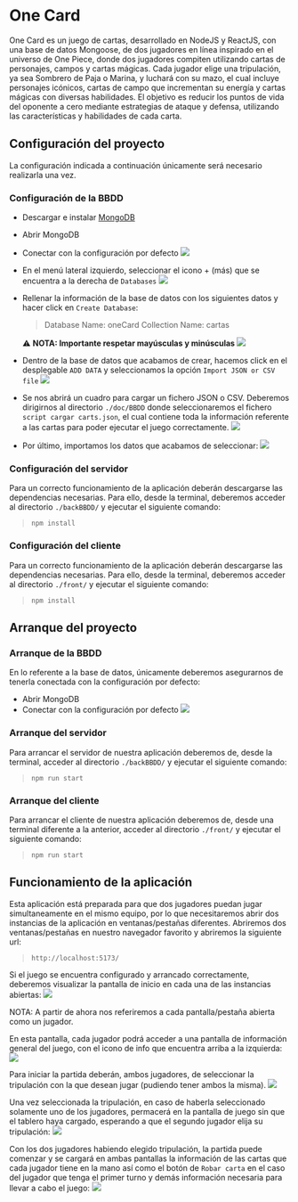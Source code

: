 # One Card

One Card es un juego de cartas, desarrollado en NodeJS y ReactJS, con una base de datos Mongoose, de dos jugadores en línea inspirado en el universo de One Piece, donde dos jugadores compiten utilizando cartas de personajes, campos y cartas mágicas. 
Cada jugador elige una tripulación, ya sea Sombrero de Paja o Marina, y luchará con su mazo, el cual incluye personajes icónicos, cartas de campo que incrementan su energía y cartas mágicas con diversas habilidades. 
El objetivo es reducir los puntos de vida del oponente a cero mediante estrategias de ataque y defensa, utilizando las características y habilidades de cada carta. 

## Configuración del proyecto

La configuración indicada a continuación únicamente será necesario realizarla una vez.

### Configuración de la BBDD
- Descargar e instalar [MongoDB](https://fastdl.mongodb.org/windows/mongodb-windows-x86_64-7.0.11-signed.msi)
- Abrir MongoDB
- Conectar con la configuración por defecto
  ![](./doc/readme/mongodb1.PNG)
- En el menú lateral izquierdo, seleccionar el icono + (más) que se encuentra a la derecha de `Databases`
  ![](./doc/readme/mongodb2.PNG)
- Rellenar la información de la base de datos con los siguientes datos y hacer click en `Create Database`:
  > Database Name: oneCard 
  > Collection Name: cartas

  :warning: **NOTA: Importante respetar mayúsculas y minúsculas**
  ![](./doc/readme/mongodb3.PNG)

- Dentro de la base de datos que acabamos de crear, hacemos click en el desplegable `ADD DATA` y seleccionamos la opción `Import JSON or CSV file`
  ![](./doc/readme/mongodb4.PNG)

- Se nos abrirá un cuadro para cargar un fichero JSON o CSV. Deberemos dirigirnos al directorio `./doc/BBDD` donde seleccionaremos el fichero `script cargar carts.json`, el cual contiene toda la información referente a las cartas para poder ejecutar el juego correctamente.
  ![](./doc/readme/mongodb5.PNG)

- Por último, importamos los datos que acabamos de seleccionar:
  ![](./doc/readme/mongodb6.PNG)

### Configuración del servidor
Para un correcto funcionamiento de la aplicación deberán descargarse las dependencias necesarias.
Para ello, desde la terminal, deberemos acceder al directorio `./backBBDD/` y ejecutar el siguiente comando:
  > `npm install`

### Configuración del cliente
Para un correcto funcionamiento de la aplicación deberán descargarse las dependencias necesarias.
Para ello, desde la terminal, deberemos acceder al directorio `./front/` y ejecutar el siguiente comando:
  > `npm install`


## Arranque del proyecto
### Arranque de la BBDD
En lo referente a la base de datos, únicamente deberemos asegurarnos de tenerla conectada con la configuración por defecto:
- Abrir MongoDB
- Conectar con la configuración por defecto
  ![](./doc/readme/mongodb1.PNG)

  
### Arranque del servidor
Para arrancar el servidor de nuestra aplicación deberemos de, desde la terminal, acceder al directorio `./backBBDD/` y ejecutar el siguiente comando:
  > `npm run start`

### Arranque del cliente
Para arrancar el cliente de nuestra aplicación deberemos de, desde una terminal diferente a la anterior, acceder al directorio `./front/` y ejecutar el siguiente comando:
  > `npm run start`


## Funcionamiento de la aplicación
Esta aplicación está preparada para que dos jugadores puedan jugar simultaneamente en el mismo equipo, por lo que necesitaremos abrir dos instancias de la aplicación en ventanas/pestañas diferentes.
Abriremos dos ventanas/pestañas en nuestro navegador favorito y abriremos la siguiente url:
> `http://localhost:5173/`

Si el juego se encuentra configurado y arrancado correctamente, deberemos visualizar la pantalla de inicio en cada una de las instancias abiertas:
  ![](./doc/readme/pantalla-inicio.PNG)

NOTA: A partir de ahora nos referiremos a cada pantalla/pestaña abierta como un jugador.

En esta pantalla, cada jugador podrá acceder a una pantalla de información general del juego, con el icono de info que encuentra arriba a la izquierda:
  ![](./doc/readme/info.PNG)

Para iniciar la partida deberán, ambos jugadores, de seleccionar la tripulación con la que desean jugar (pudiendo tener ambos la misma).
  ![](./doc/readme/tripulaciones.PNG)

Una vez seleccionada la tripulación, en caso de haberla seleccionado solamente uno de los jugadores, permacerá en la pantalla de juego sin que el tablero haya cargado, esperando a que el segundo jugador elija su tripulación:
  ![](./doc/readme/pantalla-espera.PNG)

Con los dos jugadores habiendo elegido tripulación, la partida puede comenzar y se cargará en ambas pantallas la información de las cartas que cada jugador tiene en la mano así como el botón de `Robar carta` en el caso del jugador que tenga el primer turno y demás información necesaria para llevar a cabo el juego:
  ![](./doc/readme/pantalla-juego.PNG)